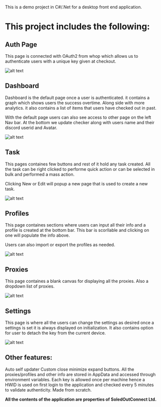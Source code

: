 This is a demo project in C#/.Net for a desktop front end application.

# This project includes the following:

## **Auth Page**

This page is connected with OAuth2 from whop which allows us to authenticate users with a unique key given at checkout.

![alt text](https://media.discordapp.net/attachments/997170800467644480/1130417394553213019/Auth.JPG)

## **Dashboard**

Dashboard is the default page once a user is authenticated. it contains a graph which shows users the success overtime. Along side with more analytics.
it also contains a list of items that users have checked out in past.

With the default page users can also see access to other page on the left Nav bar. At the bottom we update checker along with users name and their discord userid and Avatar.

![alt text](https://media.discordapp.net/attachments/997170800467644480/1130417394796462130/Dash.JPG?width=810&height=417)

## **Task**

This pages containes few buttons and rest of it hold any task created. All the task can be right clicked to performe quick action or can be selected in bulk and performed a mass action.

Clicking New or Edit will popup a new page that is used to create a new task.

![alt text](https://media.discordapp.net/attachments/997170800467644480/1130417396205768724/Task.JPG?width=810&height=416)

## **Profiles**

This page containes sections where users can input all their info and a profile is created at the bottom bar. This bar is scorllable and clicking on one will populate the info above.

Users can also import or export the profiles as needed.

![alt text](https://media.discordapp.net/attachments/997170800467644480/1130417395039744030/Profile.JPG?width=810&height=417)

## **Proxies**

This page containes a blank canvas for displaying all the proxies. Also a dropdown list of proxies.

![alt text](https://media.discordapp.net/attachments/997170800467644480/1130417395454988409/Proxies.JPG?width=810&height=417)

## **Settings**

This page is where all the users can change the settings as desired once a settings is set it is always displayed on initialization. It also contains option for user to detach the key from the current device.

![alt text](https://media.discordapp.net/attachments/997170800467644480/1130417395752775690/settings.JPG?width=810&height=417)

## **Other features:**

Auto self updater
Custom close minimize expand buttons.
All the proxies/profiles and other info are stored in AppData and accessed through environment variables.
Each key is allowed once per machine hence a HWID is used on first login to the application and checked every 5 minutes to validate authenticity.
Made from scratch.

**All the contents of the application are properties of SoledOutConnect Ltd.**
